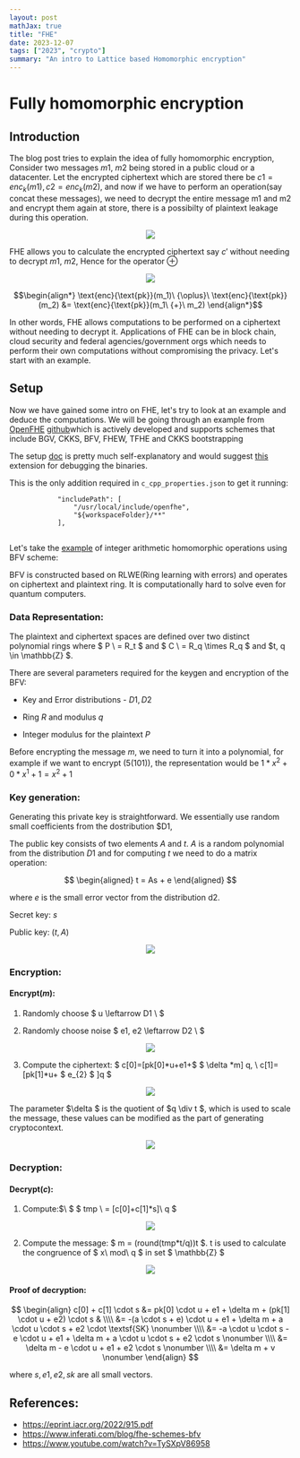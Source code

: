 ```yaml
---
layout: post
mathJax: true
title: "FHE"
date: 2023-12-07
tags: ["2023", "crypto"]
summary: "An intro to Lattice based Homomorphic encryption"
---
```

# Fully homomorphic encryption

## Introduction

The blog post tries to explain the idea of fully homomorphic encryption, Consider two messages $m1,\ m2$ being stored in a public cloud or a datacenter. Let the encrypted ciphertext which are stored there be $c1 = enc_k(m1), c2 = enc_k(m2)$, and now if we have to perform an operation(say concat these messages), we need to decrypt the entire message m1 and m2 and encrypt them again at store, there is a possibilty of plaintext leakage during this operation.

<p align="center">
  <img src="/images/image.png">
</p>

FHE allows you to calculate the encrypted ciphertext say $c'$ without needing to decrypt $m1, \ m2$, Hence for the operator $\oplus$

<p align="center">
  <img src="/images/image-1.png">
</p>

$$\begin{align*} \text{enc}{\text{pk}}(m_1)\ {\oplus}\ \text{enc}{\text{pk}}(m_2) &= \text{enc}{\text{pk}}(m_1\ {+}\ m_2) \end{align*}$$


In other words, FHE allows computations to be performed on a ciphertext without needing to decrypt it. Applications of FHE can be in block chain, cloud security and federal agencies/government orgs which needs to perform their own computations without compromising the privacy. Let's start with an example.

## Setup

Now we have gained some intro on FHE, let's try to look at an example and deduce the computations.
We will be going through an example from [OpenFHE](https://github.com/openfheorg/openfhe-development) [github](https://github.com/openfheorg/openfhe-development/blob/b2869aef5cf61afd364b3eaea748dcc8a7020b9c/src/pke/lib/scheme/bfvrns/bfvrns-pke.cpp#L134)which is actively developed and supports schemes that include BGV, CKKS, BFV, FHEW, TFHE and CKKS bootstrapping

The setup [doc](https://openfhe-development.readthedocs.io/en/latest/sphinx_rsts/intro/editor_setup.html) is pretty much self-explanatory and would suggest [this](https://marketplace.visualstudio.com/items?itemName=ms-vscode.cmake-tools) extension for debugging the binaries.

This is the only addition required in `c_cpp_properties.json` to get it running:
```text
            "includePath": [
                "/usr/local/include/openfhe",
                "${workspaceFolder}/**"
            ],
```

## 

Let's take the [example]() of integer arithmetic homomorphic operations using BFV scheme:

BFV is constructed based on RLWE(Ring learning with errors) and operates on ciphertext and plaintext ring. It is computationally hard to solve even for quantum computers.

### Data Representation:

The plaintext and ciphertext spaces are defined over two distinct polynomial rings where $ P \ = R_t $ and $ C \ = R_q \times R_q $ and $t, q \in \mathbb{Z} $.

There are several parameters required for the keygen and encryption of the BFV:

- Key and Error distributions - $D1, D2$

- Ring $R$ and modulus $q$

- Integer modulus for the plaintext $P$

Before encrypting the message $m$, we need to turn it into a polynomial,
for example if we want to encrypt $(5(101))$, the representation would be
$1 * x^2 + 0 * x^1 + 1 = x^2 + 1$

### Key generation:

Generating this private key is straightforward. We essentially use random small coefficients from the dostribution $D1,

The public key consists of two elements $A$ and $t$. $A$ is a random polynomial from the distribution $D1$ and for computing $t$ we need to do a matrix operation:

$$
\begin{aligned}
t = As + e
\end{aligned}
$$

where $e$ is the small error vector from the distribution d2.

Secret key: $s$

Public key: $(t, A)$

<p align="center">
  <img src="/images/image41.png">
</p>

### Encryption:

#### Encrypt($m$):

  1) Randomly choose $ u \leftarrow D1 \\ $

  2) Randomly choose noise $ e1, e2 \leftarrow D2 \\ $

  <p align="center">
  <img src="/images/image38.png">
</p>

  3) Compute the ciphertext:
  $ c[0]=[pk[0]*u+e1+$ $ \delta *m] q, \\ c[1]=[pk[1]*u+ $ e_{2} $ ]q $

  <p align="center">
  <img src="/images/image35.png">
</p>


The parameter $\delta $ is the quotient of $q \div t $, which is used to scale the message, these values can be modified as the part of generating cryptocontext.

  <p align="center">
  <img src="/images/image34.png">
</p>


### Decryption:

#### Decrypt($c$):

  1) Compute:$\ $  $ tmp \ = [c[0]+c[1]*s]\ q $

  <p align="center">
  <img src="/images/image23.png">
</p>

  2) Compute the message: $ m = (round(tmp*t/q))t $. t is used to calculate the congruence of $ x\ mod\ q $ in set $ \mathbb{Z} $
  
<p align="center">
  <img src="/images/image24.png">
</p>

#### Proof of decryption:

$$
\begin{align}
    c[0] + c[1] \cdot s &= pk[0] \cdot u + e1 + \delta m + (pk[1] \cdot u + e2) \cdot s & \\\\
    &= -(a \cdot s + e) \cdot u + e1 + \delta m + a \cdot u \cdot s + e2 \cdot \textsf{SK} \nonumber \\\\
    &= -a \cdot u \cdot s - e \cdot u + e1 + \delta m + a \cdot u \cdot s + e2 \cdot s \nonumber \\\\
    &= \delta m - e \cdot u + e1 + e2 \cdot s \nonumber \\\\
    &= \delta m + v \nonumber
\end{align}
$$

where $s, e1, e2, sk$ are all small vectors.

## References:

- https://eprint.iacr.org/2022/915.pdf
- https://www.inferati.com/blog/fhe-schemes-bfv
- https://www.youtube.com/watch?v=TySXpV86958


